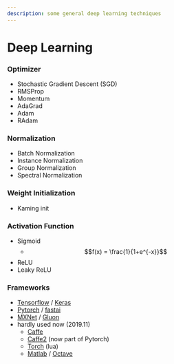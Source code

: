 ```yaml
---
description: some general deep learning techniques
---
```


# Deep Learning

### Optimizer

* Stochastic Gradient Descent \(SGD\)
* RMSProp
* Momentum
* AdaGrad
* Adam
* RAdam

### Normalization

* Batch Normalization
* Instance Normalization
* Group Normalization
* Spectral Normalization

### Weight Initialization

* Kaming init

### Activation Function

* Sigmoid
  * $$f(x) = \frac{1}{1+e^{-x}}$$
* ReLU
* Leaky ReLU

### Frameworks

* [Tensorflow](https://www.tensorflow.org/) / [Keras](https://keras.io/)
* [Pytorch](https://pytorch.org/) / [fastai](https://docs.fast.ai/)
* [MXNet](https://mxnet.apache.org/) / [Gluon](https://gluon.mxnet.io/)
* hardly used now \(2019.11\)
  * [Caffe](https://caffe.berkeleyvision.org/)
  * [Caffe2](https://caffe2.ai/) \(now part of Pytorch\)
  * [Torch](http://torch.ch/) \(lua\)
  * [Matlab](https://www.mathworks.com/products/matlab.html) / [Octave](https://www.gnu.org/software/octave/)

